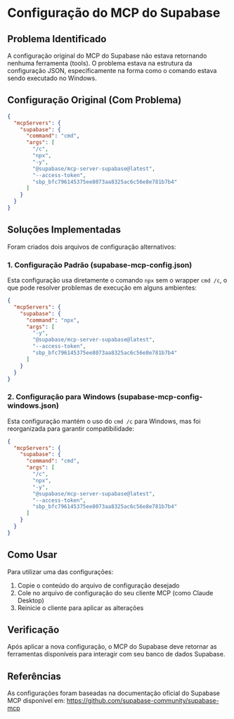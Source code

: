 # Configuração do MCP do Supabase

## Problema Identificado

A configuração original do MCP do Supabase não estava retornando nenhuma ferramenta (tools). O problema estava na estrutura da configuração JSON, especificamente na forma como o comando estava sendo executado no Windows.

## Configuração Original (Com Problema)

```json
{
  "mcpServers": {
    "supabase": {
      "command": "cmd",
      "args": [
        "/c",
        "npx",
        "-y",
        "@supabase/mcp-server-supabase@latest",
        "--access-token",
        "sbp_bfc796145375ee8073aa8325ac6c56e8e781b7b4"
      ]
    }
  }
}
```

## Soluções Implementadas

Foram criados dois arquivos de configuração alternativos:

### 1. Configuração Padrão (supabase-mcp-config.json)

Esta configuração usa diretamente o comando `npx` sem o wrapper `cmd /c`, o que pode resolver problemas de execução em alguns ambientes:

```json
{
  "mcpServers": {
    "supabase": {
      "command": "npx",
      "args": [
        "-y",
        "@supabase/mcp-server-supabase@latest",
        "--access-token",
        "sbp_bfc796145375ee8073aa8325ac6c56e8e781b7b4"
      ]
    }
  }
}
```

### 2. Configuração para Windows (supabase-mcp-config-windows.json)

Esta configuração mantém o uso do `cmd /c` para Windows, mas foi reorganizada para garantir compatibilidade:

```json
{
  "mcpServers": {
    "supabase": {
      "command": "cmd",
      "args": [
        "/c",
        "npx",
        "-y",
        "@supabase/mcp-server-supabase@latest",
        "--access-token",
        "sbp_bfc796145375ee8073aa8325ac6c56e8e781b7b4"
      ]
    }
  }
}
```

## Como Usar

Para utilizar uma das configurações:

1. Copie o conteúdo do arquivo de configuração desejado
2. Cole no arquivo de configuração do seu cliente MCP (como Claude Desktop)
3. Reinicie o cliente para aplicar as alterações

## Verificação

Após aplicar a nova configuração, o MCP do Supabase deve retornar as ferramentas disponíveis para interagir com seu banco de dados Supabase.

## Referências

As configurações foram baseadas na documentação oficial do Supabase MCP disponível em:
https://github.com/supabase-community/supabase-mcp